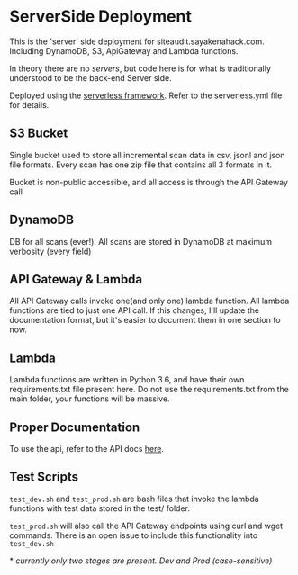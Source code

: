 # ServerSide Deployment

This is the 'server' side deployment for siteaudit.sayakenahack.com. Including DynamoDB, S3, ApiGateway and Lambda functions.

In theory there are no *servers*, but code here is for what is traditionally understood to be the back-end Server side.

Deployed using the [serverless framework](https://serverless.com). Refer to the serverless.yml file for details. 

## S3 Bucket

Single bucket used to store all incremental scan data in csv, jsonl and json file formats. Every scan has one zip file that contains all 3 formats in it.

Bucket is non-public accessible, and all access is through the API Gateway call

## DynamoDB

DB for all scans (ever!). All scans are stored in DynamoDB at maximum verbosity (every field)

## API Gateway & Lambda

All API Gateway calls invoke one(and only one) lambda function. All lambda functions are tied to just one API call. If this changes, I'll update the documentation format, but it's easier to document them in one section fo now.

## Lambda

Lambda functions are written in Python 3.6, and have their own requirements.txt file present here. Do not use the requirements.txt from the main folder, your functions will be massive.

## Proper Documentation

To use the api, refer to the API docs [here](https://govscan.info/docs/index.html).

## Test Scripts

`test_dev.sh` and `test_prod.sh` are bash files that invoke the lambda functions with test data stored in the test/ folder.

`test_prod.sh` will also call the API Gateway endpoints using curl and wget commands. There is an open issue to include this functionality into `test_dev.sh`

\* *currently only two stages are present. Dev and Prod (case-sensitive)*